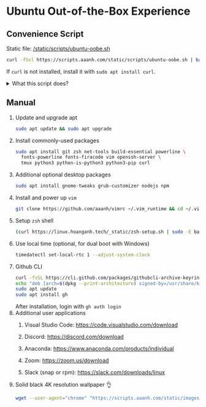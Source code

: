 # Ubuntu Out-of-the-Box Experience

## Convenience Script

Static file: [/static/scripts/ubuntu-oobe.sh](/static/scripts/ubuntu-oobe.sh)

```bash
curl -fSsl https://scripts.aaanh.com/static/scripts/ubuntu-oobe.sh | bash
```

If `curl` is not installed, install it with `sudo apt install curl`.

<details>
    <summary>What this script does?</summary>
    <ul>
        <li>Use apt to update and upgrade</li>
        <li>Install packages: git, zsh, net-tools, build-essential, powerline, fonts-powerline, fonts-firacode, vim, openssh-server, tmux, python3, python-is-python3 python3-pip.</li>
        <li>Set up and configure zsh, oh-my-zsh, zsh-highlighting, zsh theme.</li>
    </ul>
</details>

## Manual

1. Update and upgrade apt
    ```sh
    sudo apt update && sudo apt upgrade
    ```
2. Install commonly-used packages
    ```sh
    sudo apt install git zsh net-tools build-essential powerline \
      fonts-powerline fonts-firacode vim openssh-server \
      tmux python3 python-is-python3 python3-pip curl
    ```
3. Additional optional desktop packages
    ```sh
    sudo apt install gnome-tweaks grub-customizer nodejs npm
    ```
4. Install and power up `vim`
    ```sh
    git clone https://github.com/aaanh/vimrc ~/.vim_runtime && cd ~/.vim_runtime && ./install_awesome_vimrc.sh
    ```
5. Setup `zsh` shell
    ```sh
    (curl https://linux.hoanganh.tech/_static/zsh-setup.sh | sudo -E bash -)
    ```
6. Use local time (optional, for dual boot with Windows)
    ```sh
    timedatectl set-local-rtc 1 --adjust-system-clock
    ```
7. Github CLI
    ```sh
    curl -fsSL https://cli.github.com/packages/githubcli-archive-keyring.gpg | sudo dd of=/usr/share/keyrings/githubcli-archive-keyring.gpg
    echo "deb [arch=$(dpkg --print-architecture) signed-by=/usr/share/keyrings/githubcli-archive-keyring.gpg] https://cli.github.com/packages stable main" | sudo tee /etc/apt/sources.list.d/github-cli.list > /dev/null
    sudo apt update
    sudo apt install gh
    ```
    After installation, login with `gh auth login`
8. Additional user applications
   1. Visual Studio Code: <https://code.visualstudio.com/download>

   2.  Discord: <https://discord.com/download>

   3.  Anaconda: <https://www.anaconda.com/products/individual>

   4.  Zoom: <https://zoom.us/download>

   5.  Slack (snap or rpm): <https://slack.com/downloads/linux>
9.  Solid black 4K resolution wallpaper 👌
    ```sh
    wget --user-agent="chrome" "https://scripts.aaanh.com/static/images/black-solid-4k.png" -O ~/
    ```
